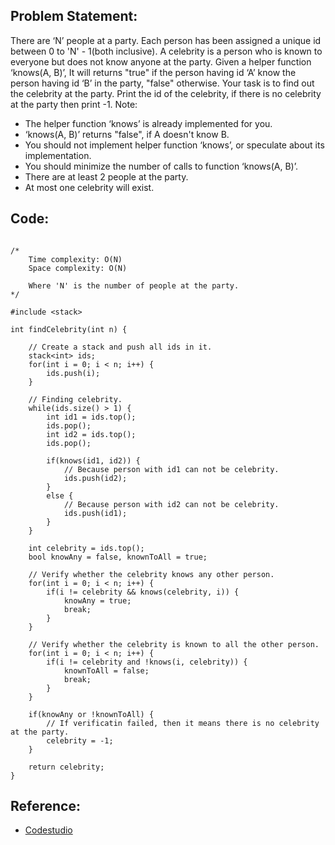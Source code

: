 ## Problem Statement:

There are ‘N’ people at a party. Each person has been assigned a unique id between 0 to 'N' - 1(both inclusive). A celebrity is a person who is known to everyone but does not know anyone at the party.
Given a helper function ‘knows(A, B)’, It will returns "true" if the person having id ‘A’ know the person having id ‘B’ in the party, "false" otherwise. Your task is to find out the celebrity at the party. Print the id of the celebrity, if there is no celebrity at the party then print -1.
Note:
- The helper function ‘knows’ is already implemented for you.
- ‘knows(A, B)’ returns "false", if A doesn't know B.
- You should not implement helper function ‘knows’, or speculate about its implementation.
- You should minimize the number of calls to function ‘knows(A, B)’.
- There are at least 2 people at the party.
- At most one celebrity will exist.

## Code:

~~~~~~

/*
    Time complexity: O(N)
    Space complexity: O(N)
    
    Where 'N' is the number of people at the party.
*/

#include <stack>

int findCelebrity(int n) {

    // Create a stack and push all ids in it.
    stack<int> ids;
    for(int i = 0; i < n; i++) {
        ids.push(i);
    }

    // Finding celebrity.
    while(ids.size() > 1) {
        int id1 = ids.top();
        ids.pop();
        int id2 = ids.top();
        ids.pop();
        
        if(knows(id1, id2)) {
            // Because person with id1 can not be celebrity. 
            ids.push(id2); 
        }
        else {
            // Because person with id2 can not be celebrity.
            ids.push(id1); 
        }
    }

    int celebrity = ids.top();
    bool knowAny = false, knownToAll = true;

    // Verify whether the celebrity knows any other person.
    for(int i = 0; i < n; i++) {
        if(i != celebrity && knows(celebrity, i)) {
            knowAny = true;
            break;
        }
    }

    // Verify whether the celebrity is known to all the other person.
    for(int i = 0; i < n; i++) {
        if(i != celebrity and !knows(i, celebrity)) {
            knownToAll = false;
            break;
        }
    }

    if(knowAny or !knownToAll) {
        // If verificatin failed, then it means there is no celebrity at the party.
        celebrity = -1;
    }

    return celebrity;
}
~~~~~~ 
## Reference:
- [Codestudio](https://www.codingninjas.com/codestudio/problems/the-celebrity-problem_982769?topList=striver-sde-sheet-problems&utm_source=striver&utm_medium=website&leftPanelTab=0)


